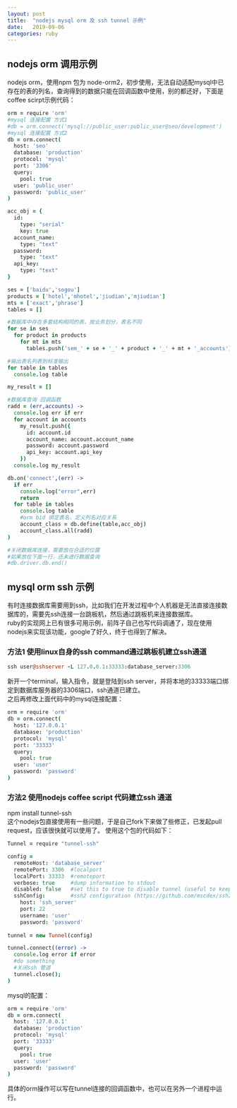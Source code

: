 ```yaml
---
layout: post
title:  "nodejs mysql orm 及 ssh tunnel 示例"
date:   2019-09-06
categories: ruby
---
```


## nodejs orm 调用示例
nodejs orm，使用npm 包为 node-orm2，初步使用，无法自动适配mysql中已存在的表的列名，查询得到的数据只能在回调函数中使用，别的都还好，下面是coffee scirpt示例代码：    

```coffeescript
orm = require 'orm'
#mysql 连接配置 方式1
#db = orm.connect('mysql://public_user:public_user@seo/development')
#mysql 连接配置 方式2
db = orm.connect(
  host: 'seo'
  database: 'production'
  protocol: 'mysql'
  port: '3306'
  query:
    pool: true
  user: 'public_user'
  password: 'public_user'
)

acc_obj = {
  id:
    type: "serial"
    key: true
  account_name:
    type: "text"
  password:
    type: "text"
  api_key:
    type: "text"
}

ses = ['baidu','sogou']
products = ['hotel','mhotel','jiudian','mjiudian']
mts = ['exact','phrase']
tables = []

#数据库中存在多套结构相同的表，按业务划分，表名不同
for se in ses
  for product in products
    for mt in mts
      tables.push('sem_' + se + '_' + product + '_' + mt + '_accounts')

#输出表名列表到标准输出
for table in tables
  console.log table

my_result = []

#数据库查询 回调函数
radd = (err,accounts) ->
  console.log err if err
  for account in accounts
    my_result.push({
      id: account.id
      account_name: account.account_name
      password: account.password
      api_key: account.api_key
    })
  console.log my_result

db.on('connect',(err) ->
  if err
    console.log("error",err)
    return
  for table in tables
    console.log table
    #orm bid 绑定表名，定义列名对应关系
    account_class = db.define(table,acc_obj)
    account_class.all(radd)
)

#关闭数据库连接，需要放在合适的位置
#如果放在下面一行，还未进行数据查询
#db.driver.db.end()
```

## mysql orm ssh 示例
有时连接数据库需要用到ssh，比如我们在开发过程中个人机器是无法直接连接数据库的，需要先ssh连接一台跳板机，然后通过跳板机来连接数据库。      
ruby的实现网上已有很多可用示例，前阵子自己也写代码调通了，现在使用nodejs来实现该功能，google了好久，终于也得到了解决。    
### 方法1 使用linux自身的ssh command通过跳板机建立ssh通道
```coffeescript
ssh user@sshserver -L 127.0.0.1:33333:database_server:3306    
```    
新开一个terminal，输入指令，就是登陆到ssh server，并将本地的33333端口绑定到数据库服务器的3306端口，ssh通道已建立。    
之后再修改上面代码中的mysql连接配置：
```coffeescript
orm = require 'orm'
db = orm.connect(
  host: '127.0.0.1'
  database: 'production'
  protocol: 'mysql'
  port: '33333'
  query:
    pool: true
  user: 'user'
  password: 'password'
)
```
### 方法2 使用nodejs coffee script 代码建立ssh 通道
npm install tunnel-ssh    
这个nodejs包直接使用有一些问题，于是自己fork下来做了些修正，已发起pull request，应该很快就可以使用了。
使用这个包的代码如下：    
```coffeescript
Tunnel = require "tunnel-ssh"

config = 
  remoteHost: 'database_server'
  remotePort: 3306  #localport
  localPort: 33333  #remoteport
  verbose: true     #dump information to stdout
  disabled: false   #set this to true to disable tunnel (useful to keep architecture for local connections)
  sshConfig:        #ssh2 configuration (https://github.com/mscdex/ssh2)
    host: 'ssh_server'
    port: 22
    username: 'user'
    password: 'password'
    
tunnel = new Tunnel(config)

tunnel.connect((error) ->
  console.log error if error
  #do something
  #关闭ssh 管道
  tunnel.close();
)
```
mysql的配置：    
```coffeescript
orm = require 'orm'
db = orm.connect(
  host: '127.0.0.1'
  database: 'production'
  protocol: 'mysql'
  port: '33333'
  query:
    pool: true
  user: 'user'
  password: 'password'
)
```

具体的orm操作可以写在tunnel连接的回调函数中，也可以在另外一个进程中运行。



